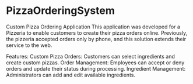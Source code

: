# PizzaOrderingSystem
Custom Pizza Ordering Application
This application was developed for a Pizzeria to enable customers to create their pizza orders online. Previously, the pizzeria accepted orders only by phone, and this solution extends their service to the web.

Features:
Custom Pizza Orders: Customers can select ingredients and create custom pizzas.
Order Management: Employees can accept or deny orders and update their status during processing.
Ingredient Management: Administrators can add and edit available ingredients.
